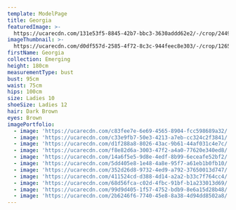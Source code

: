 ```yaml
---
template: ModelPage
title: Georgia
featuredImage: >-
  https://ucarecdn.com/131e53f5-8845-42b7-bbc3-3630addd62e2/-/crop/2449x1006/0,0/-/preview/
imageThumbnail: >-
  https://ucarecdn.com/d0df557d-2585-4f72-8c3c-944feec8e303/-/crop/1265x1565/107,0/-/preview/
firstName: Georgia
collection: Emerging
height: 180cm
measurementType: bust
bust: 95cm
waist: 75cm
hips: 100cm
size: Ladies 10
shoeSize: Ladies 12
hair: Dark Brown
eyes: Brown
imagePortfolio:
  - image: 'https://ucarecdn.com/c83fee7e-6e69-4565-8904-fcc598689a32/'
  - image: 'https://ucarecdn.com/c33e9fb7-50e3-4213-a7eb-cc324c2f3841/'
  - image: 'https://ucarecdn.com/d1f288a8-8026-43ac-9b61-44af031c4e7c/'
  - image: 'https://ucarecdn.com/f8e82d6a-3003-47f2-a4a0-77620e340ed8/'
  - image: 'https://ucarecdn.com/14a6f5e5-9d8e-4edf-8b99-6eceafe52bf2/'
  - image: 'https://ucarecdn.com/5dd405e8-1e48-4a8e-95f7-a61eb1b0fb10/'
  - image: 'https://ucarecdn.com/352d26d8-9732-4ed9-a792-37650013d747/'
  - image: 'https://ucarecdn.com/411524cd-d388-4d14-a2a2-b33c7f764cc4/'
  - image: 'https://ucarecdn.com/68d56fca-c02d-4fbc-91bf-b1a233013d69/'
  - image: 'https://ucarecdn.com/99d9d405-1f57-4752-bdb9-8e6a15d28b48/'
  - image: 'https://ucarecdn.com/2b6246f6-7740-45e8-8a38-4d94dd8502a8/'
---
```



